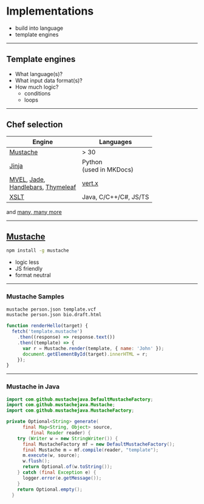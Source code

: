 # Implementations

- build into language
- template engines

---

## Template engines

- What language(s)?
- What input data format(s)?
- How much logic?
  - conditions
  - loops

---

## Chef selection

| Engine                                                                                                                                                   | Languages                                                  |
| -------------------------------------------------------------------------------------------------------------------------------------------------------- | ---------------------------------------------------------- |
| [Mustache](https://mustache.github.io)                                                                                                                   | > 30                                                       |
| [Jinja](<https://en.wikipedia.org/wiki/Jinja_(template_engine)>)                                                                                         | Python <br/>(used in MKDocs)                               |
| [MVEL](http://mvel.documentnode.com), [Jade](https://jade-lang.com), <br/>[Handlebars](https://handlebarsjs.com), [Thymeleaf](https://www.thymeleaf.org) | [vert.x](https://vertx.io/docs/vertx-web/java/#_templates) |
| [XSLT](https://www.w3.org/Style/XSL/)                                                                                                                    | Java, C/C++/C#, JS/TS                                      |

and [many, many more](https://en.wikipedia.org/wiki/Comparison_of_web_template_engines)

---

## [Mustache](https://mustache.github.io)

```bash
npm install -g mustache
```

- logic less
- JS friendly
- format neutral

---

### Mustache Samples

```bash
mustache person.json template.vcf
mustache person.json bio.draft.html
```

```js
function renderHello(target) {
  fetch('template.mustache')
    .then((response) => response.text())
    .then((template) => {
      var r = Mustache.render(template, { name: 'John' });
      document.getElementById(target).innerHTML = r;
    });
}
```

---

### Mustache in Java

```java
import com.github.mustachejava.DefaultMustacheFactory;
import com.github.mustachejava.Mustache;
import com.github.mustachejava.MustacheFactory;
```

```java
private Optional<String> generate(
      final Map<String, Object> source,
         final Reader reader) {
    try (Writer w = new StringWriter()) {
      final MustacheFactory mf = new DefaultMustacheFactory();
      final Mustache m = mf.compile(reader, "template");
      m.execute(w, source);
      w.flush();
      return Optional.of(w.toString());
    } catch (final Exception e) {
      logger.error(e.getMessage());
    }
    return Optional.empty();
  }
```
